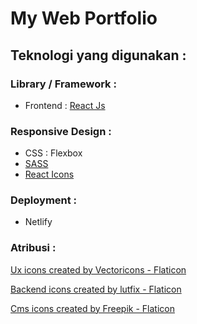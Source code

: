 # My Web Portfolio 

## Teknologi yang digunakan :

### Library / Framework :

- Frontend : [React Js](https://react.dev/)

### Responsive Design :

- CSS : Flexbox
- [SASS](https://sass-lang.com/)
- [React Icons](https://react-icons.github.io/react-icons)

<!-- ### Database :

<i>Progress... </i> -->

### Deployment :

- Netlify

### Atribusi :
<a href="https://www.flaticon.com/free-icons/ux" title="ux icons">Ux icons created by Vectoricons - Flaticon</a>

<a href="https://www.flaticon.com/free-icons/backend" title="backend icons">Backend icons created by lutfix - Flaticon</a>

<a href="https://www.flaticon.com/free-icons/cms" title="cms icons">Cms icons created by Freepik - Flaticon</a>